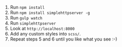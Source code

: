 1. Run `npm install`
2. Run `npm install simplehttpserver -g`
3. Run `gulp watch`
4. Run `simplehttpserver`
5. Look at `http://localhost:8000`
6. Add any custom styles into `scss/`.
7. Repeat steps 5 and 6 until you like what you see :-)
